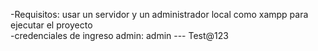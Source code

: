 -Requisitos: usar un servidor y un administrador local como xampp para ejecutar el proyecto
<br>
-credenciales de ingreso admin: admin --- Test@123

